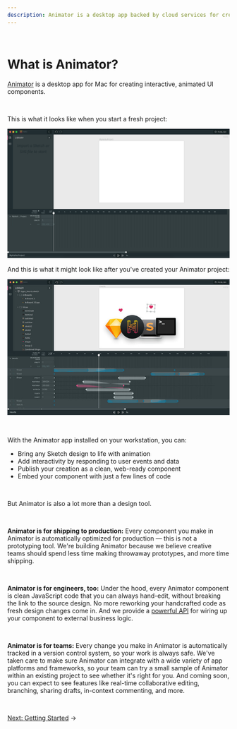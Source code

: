 ```yaml
---
description: Animator is a desktop app backed by cloud services for creating interactive, animated UI components. Bring your designs to life with animation, add interactivity responding to user events and data, and publish your creations as web, iOS and Android UI components.
---
```


<br>

# What is Animator?

[Animator](https://www.haikuforteams.com/) is a desktop app for Mac for creating interactive, animated UI components.

<br>

This is what it looks like when you start a fresh project:

![](/assets/full-app.png)

And this is what it might look like after you've created your Animator project:

![](/assets/full-app-populated.jpg)

<br>

With the Animator app installed on your workstation, you can:

* Bring any Sketch design to life with animation
* Add interactivity by responding to user events and data
* Publish your creation as a clean, web-ready component
* Embed your component with just a few lines of code

<br>

But Animator is also a lot more than a design tool.

<br>

**Animator is for shipping to production:** Every component you make in Animator is automatically optimized for production — this is not a prototyping tool. We're building Animator because we believe creative teams should spend less time making throwaway prototypes, and more time shipping.

<br>

**Animator is for engineers, too:** Under the hood, every Animator component is clean JavaScript code that you can always hand-edit, without breaking the link to the source design. No more reworking your handcrafted code as fresh design changes come in. And we provide a [powerful API](embedding-and-using-haiku/haiku-core-api.md) for wiring up your component to external business logic.

<br>

**Animator is for teams:** Every change you make in Animator is automatically tracked in a version control system, so your work is always safe. We've taken care to make sure Animator can integrate with a wide variety of app platforms and frameworks, so your team can try a small sample of Animator within an existing project to see whether it's right for you. And coming soon, you can expect to see features like real-time collaborative editing, branching, sharing drafts, in-context commenting, and more.

<br>

[Next: Getting Started](getting-started.md) &rarr;
